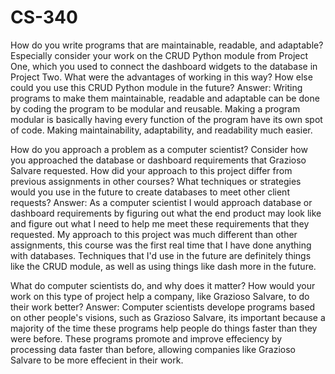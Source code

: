 # CS-340
How do you write programs that are maintainable, readable, and adaptable? Especially consider your work on the CRUD Python module from Project One, which you used to connect the dashboard widgets to the database in Project Two. What were the advantages of working in this way? How else could you use this CRUD Python module in the future?
Answer: Writing programs to make them maintainable, readable and adaptable can be done by coding the program to be modular and reusable. Making a program modular is basically having every function of the program have its own spot of code. Making maintainability, adaptability, and readability much easier.

How do you approach a problem as a computer scientist? Consider how you approached the database or dashboard requirements that Grazioso Salvare requested. How did your approach to this project differ from previous assignments in other courses? What techniques or strategies would you use in the future to create databases to meet other client requests?
Answer: As a computer scientist I would approach database or dashboard requirements by figuring out what the end product may look like and figure out what I need to help me meet these requirements that they requested. My approach to this project was much different than other assignments, this course was the first real time that I have done anything with databases. Techniques that I'd use in the future are definitely things like the CRUD module, as well as using things like dash more in the future.

What do computer scientists do, and why does it matter? How would your work on this type of project help a company, like Grazioso Salvare, to do their work better?
Answer: Computer scientists develope programs based on other people's visions, such as Grazioso Salvare, its important because a majority of the time these programs help people do things faster than they were before. These programs promote and improve effeciency by processing data faster than before, allowing companies like Grazioso Salvare to be more effecient in their work.
